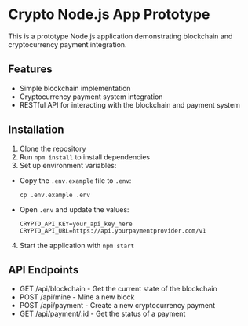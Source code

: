 # Crypto Node.js App Prototype

This is a prototype Node.js application demonstrating blockchain and cryptocurrency payment integration.

## Features

- Simple blockchain implementation
- Cryptocurrency payment system integration
- RESTful API for interacting with the blockchain and payment system

## Installation

1. Clone the repository
2. Run `npm install` to install dependencies
3. Set up environment variables:
- Copy the `.env.example` file to `.env`:
  ```
  cp .env.example .env
  ```
- Open `.env` and update the values:
  ```
  CRYPTO_API_KEY=your_api_key_here
  CRYPTO_API_URL=https://api.yourpaymentprovider.com/v1
  ```
4. Start the application with `npm start`

## API Endpoints

- GET /api/blockchain - Get the current state of the blockchain
- POST /api/mine - Mine a new block
- POST /api/payment - Create a new cryptocurrency payment
- GET /api/payment/:id - Get the status of a payment

